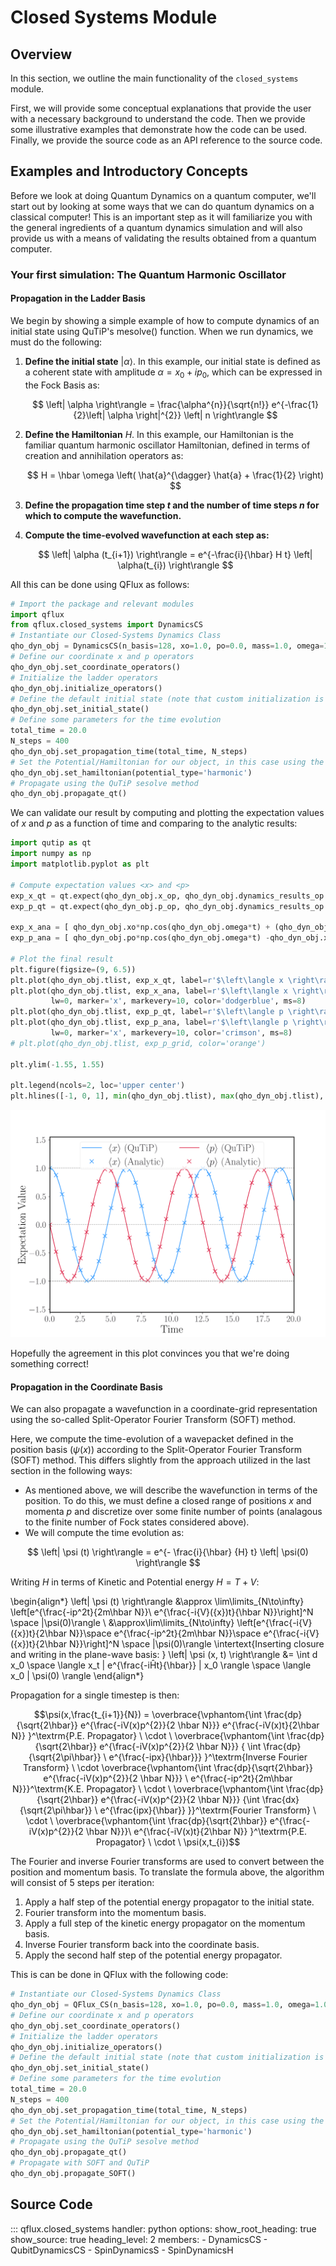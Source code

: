 # Closed Systems Module

## Overview

In this section, we outline the main functionality of the `closed_systems` module. 

First, we will provide some conceptual explanations that provide the user with a necessary background to understand the code. Then we provide some illustrative examples that demonstrate how the code can be used. Finally, we provide the source code as an API reference to the source code.

## Examples and Introductory Concepts 

Before we look at doing Quantum Dynamics on a quantum computer, we'll start out by looking at some ways that we can do quantum dynamics on a classical computer! This is an important step as it will familiarize you with the general ingredients of a quantum dynamics simulation and will also provide us with a means of validating the results obtained from a quantum computer.

### **Your first simulation: The Quantum Harmonic Oscillator**

#### Propagation in the Ladder Basis

We begin by showing a simple example of how to compute dynamics of an initial state using QuTiP's mesolve() function. When we run dynamics, we must do the following:

1. **Define the initial state** $\left| \alpha \right\rangle$. In this example, our initial state is defined as a coherent state with amplitude $\alpha = x_{0} + i p_{0}$, which can be expressed in the Fock Basis as:
     
    $$ \left| \alpha \right\rangle = \frac{\alpha^{n}}{\sqrt{n!}} e^{-\frac{1}{2}\left| \alpha \right|^{2}} \left| n \right\rangle $$
     
2. **Define the Hamiltonian** $H$. In this example, our Hamiltonian is the familiar quantum harmonic oscillator Hamiltonian, defined in terms of creation and annihilation operators as:

    $$ H =  \hbar \omega \left( \hat{a}^{\dagger} \hat{a} + \frac{1}{2} \right) $$

3. **Define the propagation time step $t$ and the number of time steps $n$ for which to compute the wavefunction.**

4. **Compute the time-evolved wavefunction at each step as:**

    $$ \left| \alpha (t_{i+1}) \right\rangle = e^{-\frac{i}{\hbar} H t} \left| \alpha(t_{i}) \right\rangle $$

All this can be done using QFlux as follows: 

```python
# Import the package and relevant modules
import qflux
from qflux.closed_systems import DynamicsCS
# Instantiate our Closed-Systems Dynamics Class
qho_dyn_obj = DynamicsCS(n_basis=128, xo=1.0, po=0.0, mass=1.0, omega=1.0)
# Define our coordinate x and p operators
qho_dyn_obj.set_coordinate_operators()
# Initialize the ladder operators
qho_dyn_obj.initialize_operators()
# Define the default initial state (note that custom initialization is also supported)
qho_dyn_obj.set_initial_state()
# Define some parameters for the time evolution
total_time = 20.0
N_steps = 400
qho_dyn_obj.set_propagation_time(total_time, N_steps)
# Set the Potential/Hamiltonian for our object, in this case using the pre-defined 'harmonic' oscillator potential
qho_dyn_obj.set_hamiltonian(potential_type='harmonic')
# Propagate using the QuTiP sesolve method
qho_dyn_obj.propagate_qt()
```

We can validate our result by computing and plotting the expectation values of $x$ and $p$ as a function of time and comparing to the analytic results: 

```python
import qutip as qt
import numpy as np
import matplotlib.pyplot as plt 

# Compute expectation values <x> and <p>
exp_x_qt = qt.expect(qho_dyn_obj.x_op, qho_dyn_obj.dynamics_results_op.states)
exp_p_qt = qt.expect(qho_dyn_obj.p_op, qho_dyn_obj.dynamics_results_op.states)

exp_x_ana = [ qho_dyn_obj.xo*np.cos(qho_dyn_obj.omega*t) + (qho_dyn_obj.po/qho_dyn_obj.mass/qho_dyn_obj.omega)*np.sin(qho_dyn_obj.omega*t) for t in qho_dyn_obj.tlist]
exp_p_ana = [ qho_dyn_obj.po*np.cos(qho_dyn_obj.omega*t) -qho_dyn_obj.xo*qho_dyn_obj.omega*qho_dyn_obj.mass*np.sin(qho_dyn_obj.omega*t)  for t in qho_dyn_obj.tlist]

# Plot the final result
plt.figure(figsize=(9, 6.5))
plt.plot(qho_dyn_obj.tlist, exp_x_qt, label=r'$\left\langle x \right\rangle$ (QuTiP)', color='dodgerblue')
plt.plot(qho_dyn_obj.tlist, exp_x_ana, label=r'$\left\langle x \right\rangle$ (Analytic)',
         lw=0, marker='x', markevery=10, color='dodgerblue', ms=8)
plt.plot(qho_dyn_obj.tlist, exp_p_qt, label=r'$\left\langle p \right\rangle$ (QuTiP)', color='crimson')
plt.plot(qho_dyn_obj.tlist, exp_p_ana, label=r'$\left\langle p \right\rangle$ (Analytic)',
         lw=0, marker='x', markevery=10, color='crimson', ms=8)
# plt.plot(qho_dyn_obj.tlist, exp_p_grid, color='orange')

plt.ylim(-1.55, 1.55)

plt.legend(ncols=2, loc='upper center')
plt.hlines([-1, 0, 1], min(qho_dyn_obj.tlist), max(qho_dyn_obj.tlist), ls='--', lw=0.85, color='tab:grey', zorder=2)
```

![expectation_vals_ho](images/QHO-Expectation-Values.png)

Hopefully the agreement in this plot convinces you that we're doing something correct! 

#### Propagation in the Coordinate Basis

We can also propagate a wavefunction in a coordinate-grid representation using the so-called Split-Operator Fourier Transform (SOFT) method. 

$\renewcommand{\intertext}[1]{\\\ \textrm{#1}\\}$

Here, we compute the time-evolution of a wavepacket defined in the position basis ($\psi(x)$) according to the Split-Operator Fourier Transform (SOFT) method. This differs slightly from the approach utilized in the last section in the following ways:

- As mentioned above, we will describe the wavefunction in terms of the position. To do this, we must define a closed range of positions $x$ and momenta $p$ and discretize over some finite number of points (analagous to the finite number of Fock states considered above).
- We will compute the time evolution as:

$$ \left| \psi (t) \right\rangle =  e^{- \frac{i}{\hbar} {H} t} \left| \psi(0) \right\rangle $$

Writing $H$ in terms of Kinetic and Potential energy $H = T + V$:

\begin{align*}
        \left| \psi (t) \right\rangle &\approx \lim\limits_{N\to\infty} \left[e^{\frac{-ip^2t}{2m\hbar N}}\ e^{\frac{-i{V}({x})t}{\hbar N}}\right]^N \space |\psi(0)\rangle \\
                                  &\approx\lim\limits_{N\to\infty} \left[e^{\frac{-i{V}({x})t}{2\hbar N}}\space e^{\frac{-ip^2t}{2m\hbar N}}\space e^{\frac{-i{V}({x})t}{2\hbar N}}\right]^N \space |\psi(0)\rangle
    \intertext{Inserting closure and writing in the plane-wave basis: }
     \left| \psi (x, t) \right\rangle &= \int d x_0 \space \langle x_t | e^{\frac{-iĤt}{\hbar}} | x_0 \rangle \space \langle x_0 | \psi(0) \rangle
\end{align*}

Propagation for a single timestep is then:

$$\psi(x,\frac{t_{i+1}}{N}) =
\overbrace{\vphantom{\int \frac{dp}{\sqrt{2\hbar}} e^{\frac{-iV(x)p^{2}}{2 \hbar N}}} e^{\frac{-iV(x)t}{2\hbar N}} }^\textrm{P.E. Propagator} \ \cdot \
\overbrace{\vphantom{\int \frac{dp}{\sqrt{2\hbar}} e^{\frac{-iV(x)p^{2}}{2 \hbar N}}} { \int \frac{dp}{\sqrt{2\pi\hbar}}  \   e^{\frac{-ipx}{\hbar}}} }^\textrm{Inverse Fourier Transform} \ \cdot
\overbrace{\vphantom{\int \frac{dp}{\sqrt{2\hbar}} e^{\frac{-iV(x)p^{2}}{2 \hbar N}}} \ e^{\frac{-ip^2t}{2m\hbar N}}}^\textrm{K.E. Propagator} \ \cdot \
\overbrace{\vphantom{\int \frac{dp}{\sqrt{2\hbar}} e^{\frac{-iV(x)p^{2}}{2 \hbar N}}} {\int \frac{dx}{\sqrt{2\pi\hbar}} \  e^{\frac{ipx}{\hbar}} }}^\textrm{Fourier Transform} \ \cdot \
\overbrace{\vphantom{\int \frac{dp}{\sqrt{2\hbar}} e^{\frac{-iV(x)p^{2}}{2 \hbar N}}}\ e^{\frac{-iV(x)t}{2\hbar N}} }^\textrm{P.E. Propagator} \ \cdot \ \psi(x,t_{i})$$

The Fourier and inverse Fourier transforms are used to convert between the position and momentum basis. To translate the formula above, the algorithm will consist of 5 steps per iteration:

1. Apply a half step of the potential energy propagator to the initial state.
2. Fourier transform into the momentum basis.
3. Apply a full step of the kinetic energy propagator on the momentum basis.
4. Inverse Fourier transform back into the coordinate basis.
5. Apply the second half step of the potential energy propagator.

This is can be done in QFlux with the following code:

```python
# Instantiate our Closed-Systems Dynamics Class
qho_dyn_obj = QFlux_CS(n_basis=128, xo=1.0, po=0.0, mass=1.0, omega=1.0)
# Define our coordinate x and p operators
qho_dyn_obj.set_coordinate_operators()
# Initialize the ladder operators
qho_dyn_obj.initialize_operators()
# Define the default initial state (note that custom initialization is also supported)
qho_dyn_obj.set_initial_state()
# Define some parameters for the time evolution
total_time = 20.0
N_steps = 400
qho_dyn_obj.set_propagation_time(total_time, N_steps)
# Set the Potential/Hamiltonian for our object, in this case using the pre-defined 'harmonic' oscillator potential
qho_dyn_obj.set_hamiltonian(potential_type='harmonic')
# Propagate using the QuTiP sesolve method
qho_dyn_obj.propagate_qt()
# Propagate with SOFT and QuTiP
qho_dyn_obj.propagate_SOFT()
```



## Source Code

::: qflux.closed_systems
    handler: python
    options:
      show_root_heading: true
      show_source: true
      heading_level: 2
      members:
        - DynamicsCS
        - QubitDynamicsCS
        - SpinDynamicsS
        - SpinDynamicsH

